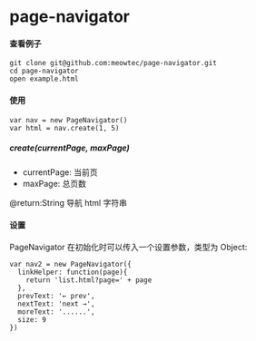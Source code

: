 page-navigator
==============

#### 查看例子
```
git clone git@github.com:meowtec/page-navigator.git
cd page-navigator
open example.html
```

#### 使用
```
var nav = new PageNavigator()
var html = nav.create(1, 5)
```

##### create(currentPage, maxPage)
 - currentPage: 当前页
 - maxPage: 总页数

@return:String 导航 html 字符串

#### 设置
PageNavigator 在初始化时可以传入一个设置参数，类型为 Object:
```
var nav2 = new PageNavigator({
  linkHelper: function(page){
    return 'list.html?page=' + page
  },
  prevText: '← prev',
  nextText: 'next →',
  moreText: '......',
  size: 9
})
```
